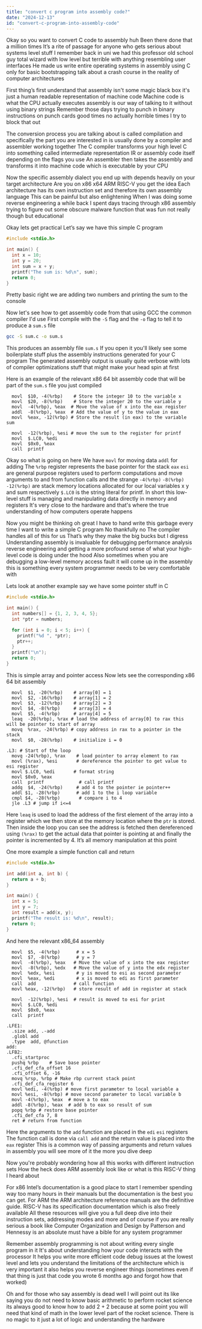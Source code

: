 ```yaml
---
title: "convert c program into assembly code?"
date: "2024-12-13"
id: "convert-c-program-into-assembly-code"
---
```


Okay so you want to convert C code to assembly huh Been there done that a million times It’s a rite of passage for anyone who gets serious about systems level stuff I remember back in uni we had this professor old school guy total wizard with low level but terrible with anything resembling user interfaces He made us write entire operating systems in assembly using C only for basic bootstrapping talk about a crash course in the reality of computer architectures

First thing’s first understand that assembly isn't some magic black box it's just a human readable representation of machine code Machine code is what the CPU actually executes assembly is our way of talking to it without using binary strings Remember those days trying to punch in binary instructions on punch cards good times no actually horrible times I try to block that out

The conversion process you are talking about is called compilation and specifically the part you are interested in is usually done by a compiler and assembler working together The C compiler transforms your high level C into something called intermediate representation IR or assembly code itself depending on the flags you use An assembler then takes the assembly and transforms it into machine code which is executable by your CPU

Now the specific assembly dialect you end up with depends heavily on your target architecture Are you on x86 x64 ARM RISC-V you get the idea Each architecture has its own instruction set and therefore its own assembly language This can be painful but also enlightening When I was doing some reverse engineering a while back I spent days tracing through x86 assembly trying to figure out some obscure malware function that was fun not really though but educational

Okay lets get practical Let’s say we have this simple C program

```c
#include <stdio.h>

int main() {
  int x = 10;
  int y = 20;
  int sum = x + y;
  printf("The sum is: %d\n", sum);
  return 0;
}
```
Pretty basic right we are adding two numbers and printing the sum to the console

Now let's see how to get assembly code from that using GCC the common compiler I'd use First compile with the `-S` flag and the `-o` flag to tell it to produce a `sum.s` file

```bash
gcc -S sum.c -o sum.s
```

This produces an assembly file `sum.s` If you open it you'll likely see some boilerplate stuff plus the assembly instructions generated for your C program The generated assembly output is usually quite verbose with lots of compiler optimizations stuff that might make your head spin at first

 Here is an example of the relevant x86 64 bit assembly code that will be part of the `sum.s` file you just compiled

```assembly
  movl  $10, -4(%rbp)    # Store the integer 10 to the variable x
  movl  $20, -8(%rbp)    # Store the integer 20 to the variable y
  movl  -4(%rbp), %eax  # Move the value of x into the eax register
  addl  -8(%rbp), %eax  # Add the value of y to the value in eax
  movl  %eax, -12(%rbp) # Store the result (in eax) to the variable sum

  movl  -12(%rbp), %esi # move the sum to the register for printf
  movl  $.LC0, %edi
  movl  $0x0, %eax
  call  printf
```

Okay so what is going on here We have `movl` for moving data `addl` for adding The  `%rbp` register represents the base pointer for the stack `eax` `esi` are general purpose registers used to perform computations and move arguments to and from function calls  and the strange `-4(%rbp)`  `-8(%rbp)`  `-12(%rbp)` are stack memory locations allocated for our local variables x y and sum respectively `$.LC0` is the string literal for printf. In short this low-level stuff is managing and manipulating data directly in memory and registers It's very close to the hardware and that's where the true understanding of how computers operate happens

Now you might be thinking oh great I have to hand write this garbage every time I want to write a simple C program No thankfully no The compiler handles all of this for us That’s why they make the big bucks but I digress Understanding assembly is invaluable for debugging performance analysis reverse engineering and getting a more profound sense of what your high-level code is doing under the hood Also sometimes when you are debugging a low-level memory access fault it will come up in the assembly this is something every system programmer needs to be very comfortable with

Lets look at another example say we have some pointer stuff in C

```c
#include <stdio.h>

int main() {
  int numbers[] = {1, 2, 3, 4, 5};
  int *ptr = numbers;

  for (int i = 0; i < 5; i++) {
    printf("%d ", *ptr);
    ptr++;
  }
  printf("\n");
  return 0;
}
```

This is simple array and pointer access Now lets see the corresponding x86 64 bit assembly

```assembly
  movl  $1, -20(%rbp)    # array[0] = 1
  movl  $2, -16(%rbp)    # array[1] = 2
  movl  $3, -12(%rbp)    # array[2] = 3
  movl  $4, -8(%rbp)     # array[3] = 4
  movl  $5, -4(%rbp)     # array[4] = 5
  leaq  -20(%rbp), %rax # load the address of array[0] to rax this will be pointer to start of array
  movq  %rax, -24(%rbp) # copy address in rax to a pointer in the stack
  movl  $0, -28(%rbp)    # initialize i = 0

.L3: # Start of the loop
  movq -24(%rbp), %rax    # load pointer to array element to rax
  movl (%rax), %esi       # dereference the pointer to get value to esi register
  movl $.LC0, %edi       # format string
  movl $0x0, %eax
  call  printf             # call printf
  addq  $4, -24(%rbp)     # add 4 to the pointer ie pointer++
  addl $1, -28(%rbp)      # add 1 to the i loop variable
  cmpl $4, -28(%rbp)       # compare i to 4
  jle .L3 # jump if i<=4
```

Here `leaq` is used to load the address of the first element of the array into a register which we then store at the memory location where the `ptr` is stored. Then inside the loop you can see the address is fetched then dereferenced using `(%rax)` to get the actual data that pointer is pointing at and finally the pointer is incremented by 4. It’s all memory manipulation at this point

One more example a simple function call and return

```c
#include <stdio.h>

int add(int a, int b) {
  return a + b;
}

int main() {
  int x = 5;
  int y = 7;
  int result = add(x, y);
  printf("The result is: %d\n", result);
  return 0;
}
```

And here the relevant x86_64 assembly

```assembly
  movl  $5, -4(%rbp)      # x = 5
  movl  $7, -8(%rbp)      # y = 7
  movl  -4(%rbp), %eax   # Move the value of x into the eax register
  movl  -8(%rbp), %edx   # Move the value of y into the edx register
  movl  %edx, %esi        # y is moved to esi as second parameter
  movl  %eax, %edi        # x is moved to edi as first parameter
  call  add              # call function
  movl %eax, -12(%rbp)   # store result of add in register at stack

  movl  -12(%rbp), %esi  # result is moved to esi for print
  movl  $.LC0, %edi
  movl  $0x0, %eax
  call  printf

.LFE1:
  .size add, .-add
  .globl add
  .type  add, @function
add:
.LFB2:
  .cfi_startproc
  pushq %rbp    # Save base pointer
  .cfi_def_cfa_offset 16
  .cfi_offset 6, -16
  movq %rsp, %rbp # Make rbp current stack point
  .cfi_def_cfa_register 6
  movl %edi, -4(%rbp) # move first parameter to local variable a
  movl %esi, -8(%rbp) # move second parameter to local variable b
  movl -4(%rbp), %eax  # move a to eax
  addl -8(%rbp), %eax  # add b to eax so result of sum
  popq %rbp # restore base pointer
  .cfi_def_cfa 7, 8
  ret # return from function
```

Here the arguments to the `add` function are placed in the `edi` `esi` registers The function call is done via `call add` and the return value is placed into the `eax` register This is a common way of passing arguments and return values in assembly you will see more of it the more you dive deep

Now you're probably wondering how all this works with different instruction sets How the heck does ARM assembly look like or what is this RISC-V thing I heard about

For x86 Intel’s documentation is a good place to start I remember spending way too many hours in their manuals but the documentation is the best you can get. For ARM the ARM architecture reference manuals are the definitive guide. RISC-V has its specification documentation which is also freely available All these resources will give you a full deep dive into their instruction sets, addressing modes and more and of course if you are really serious a book like Computer Organization and Design by Patterson and Hennessy is an absolute must have a bible for any system programmer

Remember assembly programming is not about writing every single program in it It's about understanding how your code interacts with the processor It helps you write more efficient code debug issues at the lowest level and lets you understand the limitations of the architecture which is very important it also helps you reverse engineer things (sometimes even if that thing is just that code you wrote 6 months ago and forgot how that worked)

Oh and for those who say assembly is dead well I will point out its like saying you do not need to know basic arithmetic to perform rocket science its always good to know how to add 2 + 2 because at some point you will need that kind of math in the lower level part of the rocket science. There is no magic to it just a lot of logic and understanding the hardware
